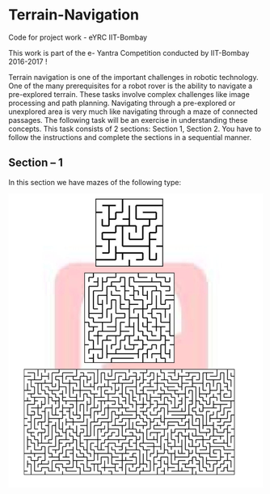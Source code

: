 # Terrain-Navigation
Code for project work - eYRC IIT-Bombay

This work is part of the e- Yantra Competition conducted by IIT-Bombay 2016-2017 !

Terrain navigation is one of the important challenges in robotic technology. One of the many prerequisites for a robot rover is the ability to navigate a pre-explored terrain. These tasks involve complex challenges like image processing and path planning.
Navigating through a pre-explored or unexplored area is very much like navigating through a maze of connected passages. The following task will be an exercise in understanding these concepts. This task consists of 2 sections: Section 1, Section 2. You have to follow the instructions and complete the sections in a sequential manner. 

## Section – 1

In this section we have mazes of the following type:

![Maze](/maze1.jpeg)

